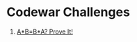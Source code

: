 # Codewar Challenges

1. [A\*B=B\*A? Prove It!](https://www.codewars.com/kata/5c302f562f6fe300155a1933)